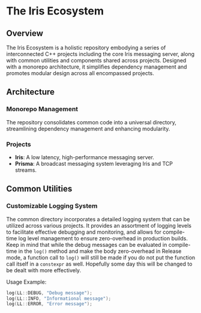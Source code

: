 # The Iris Ecosystem

## Overview

The Iris Ecosystem is a holistic repository embodying a series of interconnected C++ projects including the core Iris messaging server, along with common utilities and components shared across projects. Designed with a monorepo architecture, it simplifies dependency management and promotes modular design across all encompassed projects.

## Architecture

### Monorepo Management

The repository consolidates common code into a universal directory, streamlining dependency management and enhancing modularity.

### Projects

- **Iris**: A low latency, high-performance messaging server.
- **Prisma**: A broadcast messaging system leveraging Iris and TCP streams.

## Common Utilities

### Customizable Logging System

The common directory incorporates a detailed logging system that can be utilized across various projects. It provides an assortment of logging levels to facilitate effective debugging and monitoring, and allows for compile-time log level management to ensure zero-overhead in production builds. Keep in mind that while the debug messages can be evaluated in compile-time in the ```log()``` method and make the body zero-overhead in Release mode, a function call to ```log()``` will still be made if you do not put the function call itself in a ```constexpr``` as well. Hopefully some day this will be changed to be dealt with more effectively.

Usage Example:
```cpp
log(LL::DEBUG, "Debug message");
log(LL::INFO, "Informational message");
log(LL::ERROR, "Error message");
